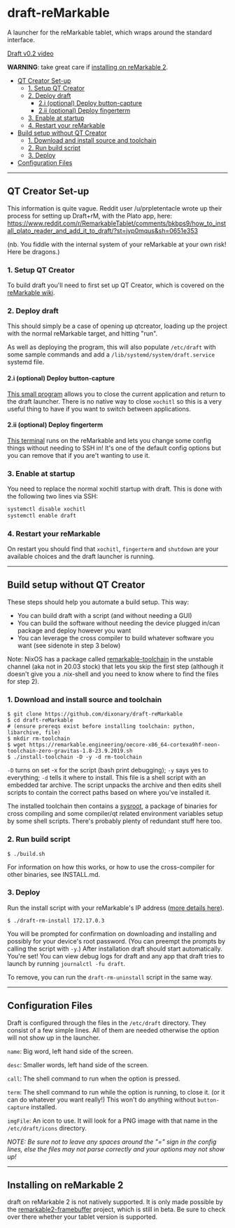 # draft-reMarkable
A launcher for the reMarkable tablet, which wraps around the standard interface.

[Draft v0.2 video](https://www.youtube.com/watch?v=VEngMK54SV4)

**WARNING**: take great care if [installing on reMarkable 2](#installing-on-remarkable-2).

- [QT Creator Set-up](#qt-creator-set-up)
  * [1. Setup QT Creator](#1-setup-qt-creator)
  * [2. Deploy draft](#2-deploy-draft)
    + [2.i (optional) Deploy button-capture](#2i--optional--deploy-button-capture)
    + [2.ii (optional) Deploy fingerterm](#2ii--optional--deploy-fingerterm)
  * [3. Enable at startup](#3-enable-at-startup)
  * [4. Restart your reMarkable](#4-restart-your-remarkable)
- [Build setup without QT Creator](#build-setup-without-qt-creator)
  * [1. Download and install source and toolchain](#1-download-and-install-source-and-toolchain)
  * [2. Run build script](#2-run-build-script)
  * [3. Deploy](#3-deploy)
- [Configuration Files](#configuration-files)

* * *

## QT Creator Set-up

This information is quite vague. Reddit user /u/prpletentacle wrote up their process for setting up Draft+rM, with the Plato app, here: https://www.reddit.com/r/RemarkableTablet/comments/bkbps9/how_to_install_plato_reader_and_add_it_to_draft/?st=jvp0mqus&sh=0651e353

(nb. You fiddle with the internal system of your reMarkable at your own risk! Here be dragons.)

### 1. Setup QT Creator
To build draft you'll need to first set up QT Creator, which is covered on the [reMarkable wiki](https://remarkablewiki.com/devel/qt_creator).

### 2. Deploy draft
This should simply be a case of opening up qtcreator, loading up the project with the normal reMarkable target, and hitting "run".

As well as deploying the program, this will also populate `/etc/draft` with some sample commands and add a `/lib/systemd/system/draft.service` systemd file.


#### 2.i (optional) Deploy button-capture

[This small program](https://github.com/dixonary/button-capture-reMarkable) allows you to close the current application and return to the draft launcher. There is no native way to close `xochitl` so this is a very useful thing to have if you want to switch between applications. 


#### 2.ii (optional) Deploy fingerterm

[This terminal](https://github.com/dixonary/fingerterm-reMarkable) runs on the reMarkable and lets you change some config things without needing to SSH in! It's one of the default config options but you can remove that if you are't wanting to use it.

### 3. Enable at startup
You need to replace the normal xochitl startup with draft. This is done with the following two lines via SSH:

```bash
systemctl disable xochitl
systemctl enable draft
```

### 4. Restart your reMarkable

On restart you should find that `xochitl`, `fingerterm` and `shutdown` are your available choices and the draft launcher is running.


* * * 

## Build setup without QT Creator

These steps should help you automate a build setup. This way:
* You can build draft with a script (and without needing a GUI)
* You can build the software without needing the device plugged in/can package and deploy however you want
* You can leverage the cross compiler to build whatever software you want (see sidenote in step 3 below)

Note: NixOS has a package called [remarkable-toolchain](https://github.com/NixOS/nixpkgs/tree/master/pkgs/development/tools/misc/remarkable/remarkable-toolchain) in the unstable channel (aka not in 20.03 stock) that lets you skip the first step (although it doesn't give you a .nix-shell and you need to know where to find the files for step 2).

### 1. Download and install source and toolchain

```
$ git clone https://github.com/dixonary/draft-reMarkable
$ cd draft-reMarkable
# (ensure prereqs exist before installing toolchain: python, libarchive, file)
$ mkdir rm-toolchain
$ wget https://remarkable.engineering/oecore-x86_64-cortexa9hf-neon-toolchain-zero-gravitas-1.8-23.9.2019.sh
$ ./install-toolchain -D -y -d rm-toolchain
```
`-D` turns on set -x for the script (bash print debugging); `-y` says yes to everything; `-d` tells it where to install.
This file is a shell script with an embedded tar archive.  The script unpacks the archive and then edits shell scripts to contain the correct paths based on where you've installed it.

The installed toolchain then contains a [sysroot](https://doc.qt.io/qt-5/configure-linux-device.html), a package of binaries for cross compiling and some compiler/qt related environment variables setup by some shell scripts. There's probably plenty of redundant stuff here too.

### 2. Run build script

```
$ ./build.sh
```

For information on how this works, or how to use the cross-compiler for other binaries, see INSTALL.md.

### 3. Deploy
Run the install script with your reMarkable's IP address ([more details here](https://remarkablewiki.com/tech/ssh)).
```
$ ./draft-rm-install 172.17.0.3
```

You will be prompted for confirmation on downloading and installing and possibly for your device's root password. (You can preempt the prompts by calling the script with `-y`.) After installation draft should start automatically. You're set! You can view debug logs for draft and any app that draft tries to launch by running `journalctl -fu draft`.

To remove, you can run the `draft-rm-uninstall` script in the same way.

* * * 
## Configuration Files

Draft is configured through the files in the `/etc/draft` directory. They consist of a few simple lines. All of them are needed otherwise the option will not show up in the launcher.

`name`: Big word, left hand side of the screen.

`desc`: Smaller words, left hand side of the screen.

`call`: The shell command to run when the option is pressed.

`term`: The shell command to run while the option is running, to close it. (or it can do whatever you want really!) This won't do anything without `button-capture` installed.

`imgFile`: An icon to use. It will look for a PNG image with that name in the `/etc/draft/icons` directory.

*NOTE: Be sure not to leave any spaces around the "=" sign in the config lines, else the files may not parse correctly and your options may not show up!*

* * *
## Installing on reMarkable 2

draft on reMarkable 2 is not natively supported. It is only made possible by the [remarkable2-framebuffer](https://github.com/ddvk/remarkable2-framebuffer) project, which is still in beta. Be sure to check over there whether your tablet version is supported.
